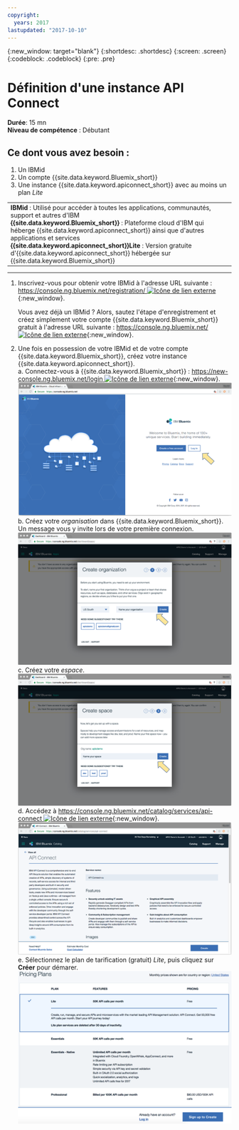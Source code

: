 ```yaml
---
copyright:
  years: 2017
lastupdated: "2017-10-10"
---
```


{:new_window: target="blank"}
{:shortdesc: .shortdesc}
{:screen: .screen}
{:codeblock: .codeblock}
{:pre: .pre}

# Définition d'une instance API Connect
**Durée**: 15 mn  
**Niveau de compétence** : Débutant  


## Ce dont vous avez besoin :
1. Un IBMid
2. Un compte {{site.data.keyword.Bluemix_short}}
3. Une instance {{site.data.keyword.apiconnect_short}} avec au moins un plan _Lite_


<table>
  <tr><td><b>IBMid</b> : Utilisé pour accéder à toutes les applications, communautés, support et autres d'IBM
    <br>
    <b>{{site.data.keyword.Bluemix_short}}</b> : Plateforme cloud d'IBM qui héberge {{site.data.keyword.apiconnect_short}} ainsi que d'autres applications et services<br>
    <b>{{site.data.keyword.apiconnect_short}}Lite</b> : Version gratuite d'{{site.data.keyword.apiconnect_short}} hébergée sur {{site.data.keyword.Bluemix_short}}</td></tr>
  </table>  


---


1. Inscrivez-vous pour obtenir votre IBMid à l'adresse URL suivante : [https://console.ng.bluemix.net/registration/ ![Icône de lien externe](../../../icons/launch-glyph.svg "Icône de lien externe")](https://console.ng.bluemix.net/registration/){:new_window}.

	Vous avez déjà un IBMid ? Alors, sautez l'étape d'enregistrement et créez simplement votre compte {{site.data.keyword.Bluemix_short}} gratuit à l'adresse URL suivante : [https://console.ng.bluemix.net/ ![Icône de lien externe](../../../icons/launch-glyph.svg "Icône de lien externe")](https://console.ng.bluemix.net/){:new_window}.  

2. Une fois en possession de votre IBMid et de votre compte {{site.data.keyword.Bluemix_short}}, créez votre instance {{site.data.keyword.apiconnect_short}}.  
  a. Connectez-vous à {{site.data.keyword.Bluemix_short}} : [https://new-console.ng.bluemix.net/login ![Icône de lien externe](../../../icons/launch-glyph.svg "Icône de lien externe")](https://new-console.ng.bluemix.net/login){:new_window}.  
  ![](images/prereqs-1.png)  
  b. Créez votre _organisation_ dans {{site.data.keyword.Bluemix_short}}. Un message vous y invite lors de votre première connexion.  
  ![](images/prereqs-2.png)
  c. Créez votre _espace_.  
  ![](images/prereqs-3.png)
  d. Accédez à [https://console.ng.bluemix.net/catalog/services/api-connect ![Icône de lien externe](../../../icons/launch-glyph.svg "Icône de lien externe")](https://console.ng.bluemix.net/catalog/services/api-connect){:new_window}.  
  ![](images/prereqs-4.png)  
  e. Sélectionnez le plan de tarification (gratuit) _Lite_, puis cliquez sur **Créer** pour démarer.  
  ![](images/lite-plan.png)  
